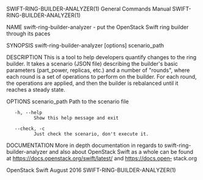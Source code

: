 SWIFT-RING-BUILDER-ANALYZER(1)                                                             General Commands Manual                                                             SWIFT-RING-BUILDER-ANALYZER(1)



NAME
       swift-ring-builder-analyzer - put the OpenStack Swift ring builder through its paces

SYNOPSIS
       swift-ring-builder-analyzer [options] scenario_path


DESCRIPTION
       This  is  a  tool  to  help  developers  quantify  changes to the ring builder. It takes a scenario (JSON file) describing the builder's basic parameters (part_power, replicas, etc.) and a number of
       "rounds", where each round is a set of operations to perform on the builder. For each round, the operations are applied, and then the builder is rebalanced until it reaches a steady state.


OPTIONS
       scenario_path
              Path to the scenario file

       -h, --help
              Show this help message and exit

       --check, -c
              Just check the scenario, don't execute it.


DOCUMENTATION
       More in depth documentation in regards to swift-ring-builder-analyzer and also about OpenStack Swift as a whole  can  be  found  at  https://docs.openstack.org/swift/latest/  and  https://docs.open‐
       stack.org



OpenStack Swift                                                                                  August 2016                                                                   SWIFT-RING-BUILDER-ANALYZER(1)
